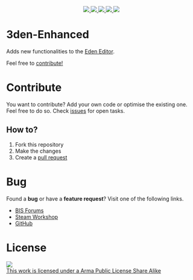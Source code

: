 <p align="center">
  <a href="https://github.com/RevoArma3/3den-Enhanced">
    <img src="https://img.shields.io/github/repo-size/RevoArma3/3den-Enhanced.svg?label=Repo%20Size&style=flat-square">
  </a>
  <a href="https://github.com/RevoArma3/3den-Enhanced/pulse">
    <img src="https://img.shields.io/github/commit-activity/m/RevoArma3/3den-Enhanced.svg?label=Commit%20Activity&style=flat-square">
  </a>
    <a href="https://github.com/RevoArma3/3den-Enhanced/blob/master/LICENSE">
    <img src="https://img.shields.io/github/license/RevoArma3/3den-Enhanced.svg?label=License&style=flat-square">
  </a>
  </a>
    <a href="https://steamcommunity.com/sharedfiles/filedetails/?id=623475643">
    <img src="https://img.shields.io/steam/subscriptions/623475643.svg?color=darkgreen&label=Steam%20Subscriptions&style=flat-square">
  </a>
  </a>
    <a href="https://steamcommunity.com/sharedfiles/filedetails/changelog/623475643">
    <img src="https://img.shields.io/badge/Changelog-Click-blueviolet.svg?style=flat-square">
  </a>
</p>

# 3den-Enhanced

Adds new functionalities to the [Eden Editor](https://community.bistudio.com/wiki/Eden_Editor).

Feel free to [contribute!](https://github.com/RevoArma3/3den-Enhanced)

# Contribute
You want to contribute? Add your own code or optimise the existing one. Feel free to do so.
Check [issues](https://github.com/RevoArma3/3den-Enhanced/issues) for open tasks.

## How to?
1. Fork this repository
2. Make the changes
3. Create a [pull request](https://github.com/RevoArma3/3den-Enhanced/pulls)

# Bug
Found a **bug** or have a **feature request**? Visit one of the following links.

* [BIS Forums](https://forums.bohemia.net/forums/topic/188312-3den-enhanced/)
* [Steam Workshop](https://steamcommunity.com/sharedfiles/filedetails/?id=623475643)
* [GitHub](https://github.com/RevoArma3/3den-Enhanced/issue)

# License
<a rel="license" href="http://www.bistudio.com/licenses/arma-public-license-share-alike" target="_blank" >
 <img src="http://www.bistudio.com/license-icons/small/APL-SA.png" >
 <br>
 This work is licensed under a Arma Public License Share Alike
</a>

